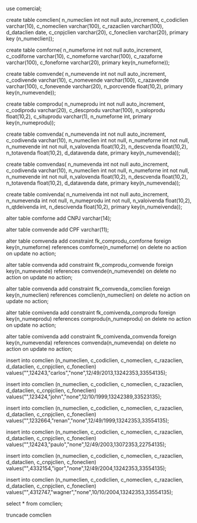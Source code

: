 

use comercial;

 create table comclien(
n_numeclien int not null auto_increment,
c_codiclien varchar(10),
c_nomeclien varchar(100),
c_razaclien varchar(100),
d_dataclien date,
c_cnpjclien varchar(20),
c_foneclien varchar(20),
primary key (n_numeclien));

create table comforne(
n_numeforne int not null auto_increment,
c_codiforne varchar(10),
c_nomeforne varchar(100),
c_razaforne varchar(100),
c_foneforne varchar(20),
primary key(n_numeforne));

create table comvende( 
n_numevende int not null auto_increment,
c_codivende varchar(10),
c_nomevende varchar(100),
c_razavende varchar(100),
c_fonevende varchar(20),
n_porcvende float(10,2),
primary key(n_numevende));

create table comprodu(
n_numeprodu int not null auto_increment,
c_codiprodu varchar(20),
c_descprodu varchar(100),
n_valoprodu float(10,2),
c_situprodu varchar(1),
n_numeforne int,
primary key(n_numeprodu));

create table comvenda(
n_numevenda int not null auto_increment,
c_codivenda varchar(10),
n_numeclien int not null,
n_numeforne int not null,
n_numevende int not null,
n_valovenda float(10,2),
n_descvenda float(10,2),
n_totavenda float(10,2),
d_datavenda date,
primary key(n_numevenda));


create table comvendas(
n_numevenda int not null auto_increment,
c_codivenda varchar(10),
n_numeclien int not null,
n_numeforne int not null,
n_numevende int not null,
n_valovenda float(10,2),
n_descvenda float(10,2),
n_totavenda float(10,2),
d_datavenda date,
primary key(n_numevenda));

create table comivenda(
n_numeivenda int not null auto_increment,
n_numevenda int not null,
n_numeprodu int not null,
n_valoivenda float(10,2),
n_qtdeivenda int,
n_descivenda float(10,2),
primary key(n_numeivenda));

alter table comforne add CNPJ varchar(14);

alter table comvende add CPF varchar(11);

alter table comvenda add constraint fk_comprodu_comforne
foreign key(n_numeforne)
references comforne(n_numeforne)
on delete no action
on update no action;

alter table comvenda add constraint fk_comprodu_comvende
foreign key(n_numevende)
references comvende(n_numevende)
on delete no action
on update no action;

alter table comvenda add constraint fk_comvenda_comclien
foreign key(n_numeclien)
references comclien(n_numeclien)
on delete no action
on update no action;

alter table comivenda add constraint fk_comivenda_comprodu
foreign key(n_numeprodu)
references comprodu(n_numeprodu)
on delete no action
on update no action;

alter table comivenda add constraint fk_comivenda_comvenda
foreign key(n_numevenda)
references comvenda(n_numevenda)
on delete no action
on update no action;


insert into comclien
(n_numeclien, c_codiclien, c_nomeclien, c_razaclien,
d_dataclien, c_cnpjclien, c_foneclien)
values("",124243,"carlos","none",12/49/2013,13242353,33554135);


insert into comclien
(n_numeclien, c_codiclien, c_nomeclien, c_razaclien,
d_dataclien, c_cnpjclien, c_foneclien)
values("",123424,"john","none",12/10/1999,13242389,33523135);

insert into comclien
(n_numeclien, c_codiclien, c_nomeclien, c_razaclien,
d_dataclien, c_cnpjclien, c_foneclien)
values("",1232664,"renan","none",12/49/1999,13242353,33554135);

insert into comclien
(n_numeclien, c_codiclien, c_nomeclien, c_razaclien,
d_dataclien, c_cnpjclien, c_foneclien)
values("",124243,"paulo","none",12/49/2003,13072353,22754135);

insert into comclien
(n_numeclien, c_codiclien, c_nomeclien, c_razaclien,
d_dataclien, c_cnpjclien, c_foneclien)
values("",4332154,"igor","none",12/49/2004,13242353,33554135);

insert into comclien
(n_numeclien, c_codiclien, c_nomeclien, c_razaclien,
d_dataclien, c_cnpjclien, c_foneclien)
values("",4312747,"wagner","none",10/10/2004,13242353,33554135);

select * from comclien;

truncade comclien
